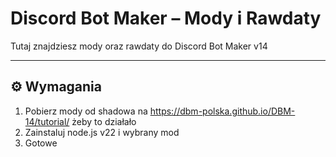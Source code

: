 # Discord Bot Maker – Mody i Rawdaty

Tutaj znajdziesz mody oraz rawdaty do Discord Bot Maker v14

---


## ⚙️ Wymagania

1. Pobierz mody od shadowa na https://dbm-polska.github.io/DBM-14/tutorial/ żeby to działało
2. Zainstaluj node.js v22 i wybrany mod
3. Gotowe
